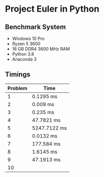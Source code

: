 # Project Euler in Python

## Benchmark System
- Windows 10 Pro
- Ryzen 5 3600
- 16 GB DDR4 3600 MHz RAM
- Python 3.8
- Anaconda 3

## Timings
Problem | Time
--- | ---
1 | 0.1295 ms
2 | 0.009 ms
3 | 0.235 ms
4 | 47.7821 ms
5 | 5247.7122 ms
6 | 0.0132 ms
7 | 177.584 ms
8 | 1.6145 ms
9 | 47.1913 ms
10 |
  
